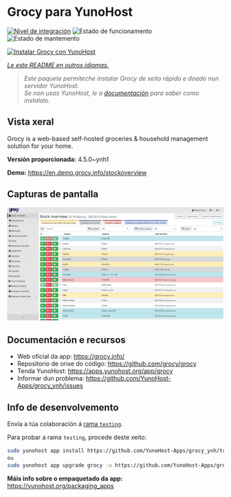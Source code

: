 <!--
NOTA: Este README foi creado automáticamente por <https://github.com/YunoHost/apps/tree/master/tools/readme_generator>
NON debe editarse manualmente.
-->

# Grocy para YunoHost

[![Nivel de integración](https://apps.yunohost.org/badge/integration/grocy)](https://ci-apps.yunohost.org/ci/apps/grocy/)
![Estado de funcionamento](https://apps.yunohost.org/badge/state/grocy)
![Estado de mantemento](https://apps.yunohost.org/badge/maintained/grocy)

[![Instalar Grocy con YunoHost](https://install-app.yunohost.org/install-with-yunohost.svg)](https://install-app.yunohost.org/?app=grocy)

*[Le este README en outros idiomas.](./ALL_README.md)*

> *Este paquete permíteche instalar Grocy de xeito rápido e doado nun servidor YunoHost.*  
> *Se non usas YunoHost, le a [documentación](https://yunohost.org/install) para saber como instalalo.*

## Vista xeral

Grocy is a web-based self-hosted groceries & household management solution for your home.

**Versión proporcionada:** 4.5.0~ynh1

**Demo:** <https://en.demo.grocy.info/stockoverview>

## Capturas de pantalla

![Captura de pantalla de Grocy](./doc/screenshots/stock-en.png)

## Documentación e recursos

- Web oficial da app: <https://grocy.info/>
- Repositorio de orixe do código: <https://github.com/grocy/grocy>
- Tenda YunoHost: <https://apps.yunohost.org/app/grocy>
- Informar dun problema: <https://github.com/YunoHost-Apps/grocy_ynh/issues>

## Info de desenvolvemento

Envía a túa colaboración á [rama `testing`](https://github.com/YunoHost-Apps/grocy_ynh/tree/testing).

Para probar a rama `testing`, procede deste xeito:

```bash
sudo yunohost app install https://github.com/YunoHost-Apps/grocy_ynh/tree/testing --debug
ou
sudo yunohost app upgrade grocy -u https://github.com/YunoHost-Apps/grocy_ynh/tree/testing --debug
```

**Máis info sobre o empaquetado da app:** <https://yunohost.org/packaging_apps>
